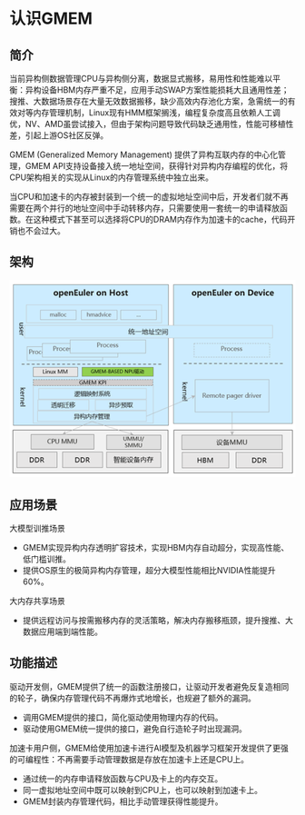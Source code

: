 # 认识GMEM

## 简介

当前异构侧数据管理CPU与异构侧分离，数据显式搬移，易用性和性能难以平衡：异构设备HBM内存严重不足，应用手动SWAP方案性能损耗大且通用性差；搜推、大数据场景存在大量无效数据搬移，缺少高效内存池化方案，急需统一的有效对等内存管理机制，Linux现有HMM框架搁浅，编程复杂度高且依赖人工调优，NV、AMD虽尝试接入，但由于架构问题导致代码缺乏通用性，性能可移植性差，引起上游OS社区反弹。

GMEM (Generalized Memory Management) 提供了异构互联内存的中心化管理，GMEM API支持设备接入统一地址空间，获得针对异构内存编程的优化，将CPU架构相关的实现从Linux的内存管理系统中独立出来。

当CPU和加速卡的内存被封装到一个统一的虚拟地址空间中后，开发者们就不再需要在两个并行的地址空间中手动转移内存，只需要使用一套统一的申请释放函数。在这种模式下甚至可以选择将CPU的DRAM内存作为加速卡的cache，代码开销也不会过大。

## 架构

![GMEM-架构.png](images/GMEM-架构.png)  

## 应用场景

大模型训推场景

* GMEM实现异构内存透明扩容技术，实现HBM内存自动超分，实现高性能、低门槛训推。
* 提供OS原生的极简异构内存管理，超分大模型性能相比NVIDIA性能提升60%。

大内存共享场景

* 提供远程访问与按需搬移内存的灵活策略，解决内存搬移瓶颈，提升搜推、大数据应用端到端性能。

## 功能描述

驱动开发侧，GMEM提供了统一的函数注册接口，让驱动开发者避免反复造相同的轮子，确保内存管理代码不再爆炸式地增长，也规避了额外的漏洞。

* 调用GMEM提供的接口，简化驱动使用物理内存的代码。
* 驱动使用GMEM统一提供的接口，避免自行造轮子时出现漏洞。

加速卡用户侧，GMEM给使用加速卡进行AI模型及机器学习框架开发提供了更强的可编程性：不再需要手动管理数据是存放在加速卡上还是CPU上。

* 通过统一的内存申请释放函数与CPU及卡上的内存交互。
* 同一虚拟地址空间中既可以映射到CPU上，也可以映射到加速卡上。
* GMEM封装内存管理代码，相比手动管理获得性能提升。
